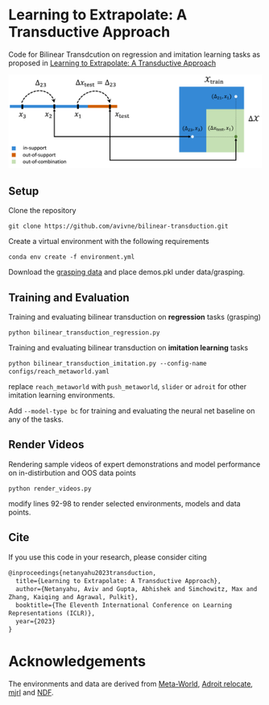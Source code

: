 # Learning to Extrapolate: A Transductive Approach
Code for Bilinear Transdcution on regression and imitation learning tasks as proposed in [Learning to Extrapolate: A Transductive Approach](https://arxiv.org/abs/2304.14329)

![](fig3.png)


## Setup
Clone the repository
  ```
  git clone https://github.com/avivne/bilinear-transduction.git
  ```
Create a virtual environment with the following requirements 
  ```
  conda env create -f environment.yml
  ```
Download the [grasping data](https://www.dropbox.com/s/9m8y11abjsa2jgo/demos.pkl?dl=0) and place demos.pkl under data/grasping.


## Training and Evaluation
Training and evaluating bilinear transduction on **regression** tasks (grasping)
  ```
  python bilinear_transduction_regression.py
  ```
Training and evaluating bilinear transduction on **imitation learning** tasks
  ```
  python bilinear_transduction_imitation.py --config-name configs/reach_metaworld.yaml
  ```  
replace `reach_metaworld` with `push_metaworld`, `slider` or `adroit` for other imitation learning environments.
  
Add `--model-type bc` for training and evaluating the neural net baseline on any of the tasks.


## Render Videos
Rendering sample videos of expert demonstrations and model performance on in-distirbution and OOS data points
  ```
  python render_videos.py
  ```
modify lines 92-98 to render selected environments, models and data points.


## Cite
If you use this code in your research, please consider citing
```
@inproceedings{netanyahu2023transduction,
  title={Learning to Extrapolate: A Transductive Approach},
  author={Netanyahu, Aviv and Gupta, Abhishek and Simchowitz, Max and Zhang, Kaiqing and Agrawal, Pulkit},
  booktitle={The Eleventh International Conference on Learning Representations (ICLR)},
  year={2023}
}
```


# Acknowledgements
The environments and data are derived from [Meta-World](https://arxiv.org/abs/1910.10897), [Adroit relocate](https://arxiv.org/abs/1709.10087), [mjrl](https://github.com/aravindr93/mjrl) and [NDF](https://arxiv.org/abs/2112.05124).
